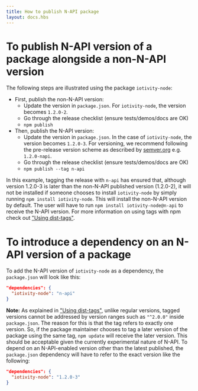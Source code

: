 ```yaml
---
title: How to publish N-API package
layout: docs.hbs
---
```


# To publish N-API version of a package alongside a non-N-API version

The following steps are illustrated using the package `iotivity-node`:
- First, publish the non-N-API version:
  - Update the version in `package.json`. For `iotivity-node`, the version
  becomes `1.2.0-2`.
  - Go through the release checklist (ensure tests/demos/docs are OK)
  - `npm publish`
- Then, publish the N-API version:
  - Update the version in `package.json`. In the case of `iotivity-node`,
  the version becomes `1.2.0-3`. For versioning, we recommend following
  the pre-release version scheme as described by
  [semver.org](https://semver.org/#spec-item-9) e.g. `1.2.0-napi`.
  - Go through the release checklist (ensure tests/demos/docs are OK)
  - `npm publish --tag n-api`

In this example, tagging the release with `n-api` has ensured that, although
version 1.2.0-3 is later than the non-N-API published version (1.2.0-2), it
will not be installed if someone chooses to install `iotivity-node` by simply
running `npm install iotivity-node`. This will install the non-N-API version
by default. The user will have to run `npm install iotivity-node@n-api` to
receive the N-API version. For more information on using tags with npm check
out ["Using dist-tags"][].

# To introduce a dependency on an N-API version of a package

To add the N-API version of `iotivity-node` as a dependency, the `package.json`
will look like this:

```json
"dependencies": {
  "iotivity-node": "n-api"
}
```

**Note:** As explained in
["Using dist-tags"][], unlike regular versions, tagged versions cannot be
addressed by version ranges such as `"^2.0.0"` inside `package.json`. The
reason for this is that the tag refers to exactly one version. So, if the
package maintainer chooses to tag a later version of the package using the
same tag, `npm update` will receive the later version. This should be acceptable
given the currently experimental nature of N-API. To depend on an N-API-enabled
version other than the latest published, the `package.json` dependency will
have to refer to the exact version like the following:

```json
"dependencies": {
  "iotivity-node": "1.2.0-3"
}
```

["Using dist-tags"]: https://docs.npmjs.com/getting-started/using-tags

